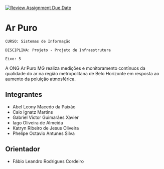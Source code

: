 [![Review Assignment Due Date](https://classroom.github.com/assets/deadline-readme-button-22041afd0340ce965d47ae6ef1cefeee28c7c493a6346c4f15d667ab976d596c.svg)](https://classroom.github.com/a/9ubIgkc1)
# Ar Puro

`CURSO: Sistemas de Informação`

`DISCIPLINA: Projeto - Projeto de Infraestrutura`

`Eixo: 5`

A ONG Ar Puro MG realiza medições e monitoramento contínuos da qualidade do ar na região metropolitana de Belo Horizonte em resposta ao aumento da poluição atmosférica.

## Integrantes

* Abel Leony Macedo da Paixão
* Caio Ignatz Martins
* Gabriel Víctor Guimarães Xavier
* Iago Oliveira de Almeida
* Katryn Ribeiro de Jesus Oliveira
* Phelipe Octavio Antunes Silva

## Orientador

* Fábio Leandro Rodrigues Cordeiro



